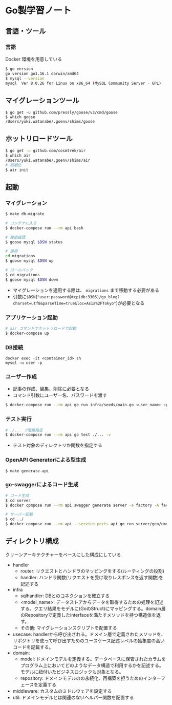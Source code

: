 # Go製学習ノート

## 言語・ツール

### 言語

Docker 環境を用意している

```sh
$ go version
go version go1.16.1 darwin/amd64
$ mysql --version
mysql  Ver 8.0.26 for Linux on x86_64 (MySQL Community Server - GPL)
```

## マイグレーションツール

```
$ go get -u github.com/pressly/goose/v3/cmd/goose
$ which goose
/Users/yuki.watanabe/.goenv/shims/goose
```

## ホットリロードツール

```sh
$ go get -u github.com/cosmtrek/air
$ which air
/Users/yuki.watanabe/.goenv/shims/air
# 初期化
$ air init
```

## 起動

### マイグレーション

```sh
$ make db-migrate
```

```sh
# コンテナに入る
$ docker-compose run --rm api bash

# 接続確認
$ goose mysql $DSN status

# 適用
cd migrations
$ goose mysql $DSN up

# ロールバック
$ cd migrations
$ goose mysql $DSN down
```

- マイグレーションを適用する際は、 `migrations` まで移動する必要がある
- 引数に`$DSN`(`"user:password@tcp(db:3306)/go_blog?charset=utf8&parseTime=true&loc=Asia%2FTokyo"`)が必要となる

### アプリケーション起動

```sh
# air コマンドでホットリロードで起動
$ docker-compose up
```

### DB接続

```
docker exec -it <container_id> sh
mysql -u user -p
```

### ユーザー作成

- 記事の作成、編集、削除に必要となる
- コマンド引数にユーザー名、パスワードを渡す

```sh
$ docker-compose run --rm api go run infra/seeds/main.go <user_name> <password>
```

### テスト実行

```sh
# ./... で階層指定
$ docker-compose run --rm api go test ./... -v
```

- テスト対象のディレクトリか関数を指定する

### OpenAPI Generatorによる型生成

```
$ make generate-api
```

### go-swaggerによるコード生成

```bash
# コード生成
$ cd server
$ docker cpmpose run --rm api swagger generate server -a factory -A factory -t gen -f ../swagger/swagger.yaml

# サーバー起動
$ cd ../
$ docker-compose run --rm api --service-ports api go run server/gen/cmd/factory-server/main.go --host 0.0.0.0 --port 3000
```

## ディレクトリ構成

クリーンアーキテクチャーをベースにした構成にしている

- handler
  - router: リクエストとハンドラのマッピングをする(ルーティングの役割)
  - handler: ハンドラ関数(リクエストを受け取りレスポンスを返す関数)を記述する
- infra
  - sqlhandler: DBとのコネクションを確立する
  - <model_name>: データストアからデータを取得するための処理を記述する。クエリ結果をモデルに(GoのStruct)にマッピングする。domain層のRepositoryで定義したinterfaceを満たすメソッドを持つ構造体を返す。
  - その他: マイグレーションスクリプトを配置する
- usecase: handlerから呼び出される。ドメイン層で定義されたメソッドを、リポジトリを使って呼び出すためのユースケース記述レベルの抽象度の高いコードを記載する。
- domain:
  - model: ドメインモデルを定義する。データベースに保管されたカラムをプログラム上においてどのようなデータ構造で利用するかを記述する。モデルに紐付いたビジネスロジックも対象となる。
  - repository: ドメインモデルのの永続化、再構築を担うためのインターフェースを定義する
- middleware: カスタムのミドルウェアを設定する
- util: ドメインモデルとは関連のないヘルパー関数を配置する
